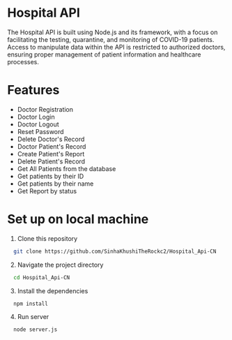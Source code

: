 
# Hospital API

The Hospital API is built using Node.js and its framework, with a focus on facilitating the testing, quarantine, and monitoring of COVID-19 patients. Access to manipulate data within the API is restricted to authorized doctors, ensuring proper management of patient information and healthcare processes.

# Features

* Doctor Registration
* Doctor Login
* Doctor Logout
* Reset Password
* Delete Doctor's Record
* Doctor Patient's Record
* Create Patient's Report
* Delete Patient's Record
* Get All Patients from the database
* Get patients by their ID
* Get patients by their name
* Get Report by status




# Set up on local machine

1. Clone this repository

```bash
  git clone https://github.com/SinhaKhushiTheRockc2/Hospital_Api-CN
```
2. Navigate the project directory

```bash
  cd Hospital_Api-CN
```
3. Install the dependencies

```bash
  npm install
```
4. Run server

```bash
  node server.js
```

